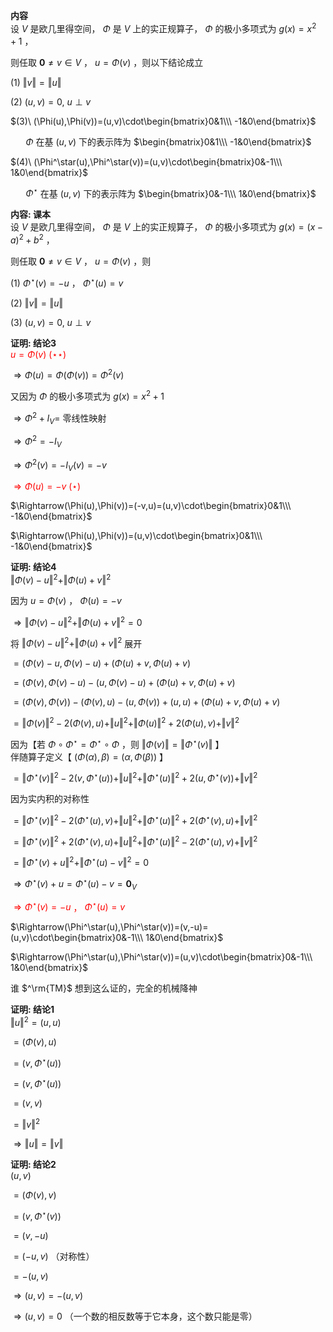 **内容**  
设 $V$ 是欧几里得空间， $\Phi$ 是 $V$ 上的实正规算子， $\Phi$ 的极小多项式为 $g(x)=x^2+1$ ，  
  
则任取 $\mathbf0\neq v\in V$ ， $u=\Phi(v)$ ，则以下结论成立  
  
 $(1)\ \Vert v\Vert=\Vert u\Vert$  
  
 $(2)\ (u,v)=0,\ u\perp v$  
  
 $(3)\ (\Phi(u),\Phi(v))=(u,v)\cdot\begin{bmatrix}0&1\\\ -1&0\end{bmatrix}$  
  
 $\quad\enspace\Phi$ 在基 $(u,v)$ 下的表示阵为 $\begin{bmatrix}0&1\\\ -1&0\end{bmatrix}$  
  
 $(4)\ (\Phi^\star(u),\Phi^\star(v))=(u,v)\cdot\begin{bmatrix}0&-1\\\ 1&0\end{bmatrix}$  
  
 $\quad\enspace\Phi^\star$ 在基 $(u,v)$ 下的表示阵为 $\begin{bmatrix}0&-1\\\ 1&0\end{bmatrix}$  
  
**内容: 课本**  
设 $V$ 是欧几里得空间， $\Phi$ 是 $V$ 上的实正规算子， $\Phi$ 的极小多项式为 $g(x)=(x-a)^2+b^2$ ，  
  
则任取 $\mathbf0\neq v\in V$ ， $u=\Phi(v)$ ，则  
  
 $(1)\ \Phi^\star(v)=-u$ ， $\Phi^\star(u)=v$  
  
 $(2)\ \Vert v\Vert=\Vert u\Vert$  
  
 $(3)\ (u,v)=0,\ u\perp v$  
  
**证明: 结论3**  
<font color=red> $u=\Phi(v)\ (\star\star)$ </font>  
  
 $\Rightarrow\Phi(u)=\Phi(\Phi(v))=\Phi^2(v)$  
  
又因为 $\Phi$ 的极小多项式为 $g(x)=x^2+1$  
  
 $\Rightarrow\Phi^2+I_V=$ 零线性映射  
  
 $\Rightarrow\Phi^2=-I_V$  
  
 $\Rightarrow\Phi^2(v)=-I_V(v)=-v$  
  
<font color=red> $\Rightarrow\Phi(u)=-v\ (\star)$ </font>  
  
 $\Rightarrow(\Phi(u),\Phi(v))=(-v,u)=(u,v)\cdot\begin{bmatrix}0&1\\\ -1&0\end{bmatrix}$  
  
 $\Rightarrow(\Phi(u),\Phi(v))=(u,v)\cdot\begin{bmatrix}0&1\\\ -1&0\end{bmatrix}$  
  
**证明: 结论4**  
 $\Vert\Phi(v)-u\Vert^2+\Vert\Phi(u)+v\Vert^2$  
  
因为 $u=\Phi(v)$ ， $\Phi(u)=-v$  
  
 $\Rightarrow\Vert\Phi(v)-u\Vert^2+\Vert\Phi(u)+v\Vert^2=0$  
  
将 $\Vert\Phi(v)-u\Vert^2+\Vert\Phi(u)+v\Vert^2$ 展开  
  
 $=(\Phi(v)-u,\Phi(v)-u)+(\Phi(u)+v,\Phi(u)+v)$  
  
 $=(\Phi(v),\Phi(v)-u)-(u,\Phi(v)-u)+(\Phi(u)+v,\Phi(u)+v)$  
  
 $=(\Phi(v),\Phi(v))-(\Phi(v),u)-(u,\Phi(v))+(u,u)+(\Phi(u)+v,\Phi(u)+v)$  
  
 $=\Vert\Phi(v)\Vert^2-2(\Phi(v),u)+\Vert u\Vert^2+\Vert\Phi(u)\Vert^2+2(\Phi(u),v)+\Vert v\Vert^2$  
  
因为【若 $\Phi\circ\Phi^\star=\Phi^\star\circ\Phi$ ，则 $\Vert\Phi(v)\Vert=\Vert\Phi^\star(v)\Vert$ 】  
伴随算子定义【 $(\Phi(\alpha),\beta)=(\alpha,\Phi(\beta))$ 】  
  
 $=\Vert\Phi^\star(v)\Vert^2-2(v,\Phi^\star(u))+\Vert u\Vert^2+\Vert\Phi^\star(u)\Vert^2+2(u,\Phi^\star(v))+\Vert v\Vert^2$  
  
因为实内积的对称性  
  
 $=\Vert\Phi^\star(v)\Vert^2-2(\Phi^\star(u),v)+\Vert u\Vert^2+\Vert\Phi^\star(u)\Vert^2+2(\Phi^\star(v),u)+\Vert v\Vert^2$  
  
 $=\Vert\Phi^\star(v)\Vert^2+2(\Phi^\star(v),u)+\Vert u\Vert^2+\Vert\Phi^\star(u)\Vert^2-2(\Phi^\star(u),v)+\Vert v\Vert^2$  
  
 $=\Vert\Phi^\star(v)+u\Vert^2+\Vert\Phi^\star(u)-v\Vert^2=0$  
  
 $\Rightarrow\Phi^\star(v)+u=\Phi^\star(u)-v=\mathbf0_V$  
  
<font color=red> $\Rightarrow\Phi^\star(v)=-u$ ， $\Phi^\star(u)=v$ </font>  
  
 $\Rightarrow(\Phi^\star(u),\Phi^\star(v))=(v,-u)=(u,v)\cdot\begin{bmatrix}0&-1\\\ 1&0\end{bmatrix}$  
  
 $\Rightarrow(\Phi^\star(u),\Phi^\star(v))=(u,v)\cdot\begin{bmatrix}0&-1\\\ 1&0\end{bmatrix}$  
  
谁 $^\rm{TM}$ 想到这么证的，完全的机械降神  
  
**证明: 结论1**  
 $\Vert u\Vert^2=(u,u)$  
  
 $=(\Phi(v),u)$  
  
 $=(v,\Phi^\star(u))$  
  
 $=(v,\Phi^\star(u))$  
  
 $=(v,v)$  
  
 $=\Vert v\Vert^2$  
  
 $\Rightarrow\Vert u\Vert=\Vert v\Vert$  
  
**证明: 结论2**  
 $(u,v)$  
  
 $=(\Phi(v),v)$  
  
 $=(v,\Phi^\star(v))$  
  
 $=(v,-u)$  
  
 $=(-u,v)$ （对称性）  
  
 $=-(u,v)$  
  
 $\Rightarrow(u,v)=-(u,v)$  
  
 $\Rightarrow(u,v)=0$ （一个数的相反数等于它本身，这个数只能是零）  
